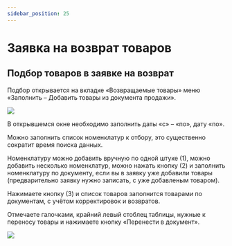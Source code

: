 ```yaml
---
sidebar_position: 25
---
```


# Заявка на возврат товаров

## Подбор товаров в заявке на возврат
Подбор открывается на вкладке «Возвращаемые товары» меню «Заполнить – Добавить товары из документа продажи».

![](./img/podbor-v-dokumente-zayavka-na-vozvrat-tovarov/Aspose.Words.50f0388c-2ce5-4c49-bdb3-e6a0c986f7d6.001.png)

В открывшемся окне необходимо заполнить даты «с» – «по», дату «по».

Можно заполнить список номенклатур к отбору, это существенно сократит время поиска данных.

Номенклатуру можно добавить вручную по одной штуке (1), можно добавить несколько номенклатур, можно нажать кнопку (2) и заполнить номенклатуру по документу, если вы в заявку уже добавили товары (предварительно заявку нужно записать, с уже добавленым товаром). 

Нажимаете кнопку (3) и список товаров заполнится товарами по документам, с учётом корректировок и возвратов.

Отмечаете галочками, крайний левый стоблец таблицы, нужные к переносу товары и нажимаете кнопку «Перенести в документ».

![](./img/podbor-v-dokumente-zayavka-na-vozvrat-tovarov/Aspose.Words.50f0388c-2ce5-4c49-bdb3-e6a0c986f7d6.002.png)
